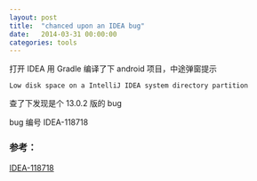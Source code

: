 ```yaml
---
layout: post
title:  "chanced upon an IDEA bug"
date:   2014-03-31 00:00:00
categories: tools
---
```


打开 IDEA 用 Gradle 编译了下 android 项目，中途弹窗提示

```
Low disk space on a IntelliJ IDEA system directory partition
```

查了下发现是个 13.0.2 版的 bug

bug 编号 IDEA-118718


### 参考：

[IDEA-118718](http://youtrack.jetbrains.com/issue/IDEA-118718)

